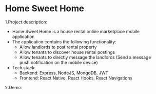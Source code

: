 # Home Sweet Home


1.Project description:
  * Home Sweet Home is a house rental online marketplace mobile application
  * The application contains the following functionality:
    * Allow landlords to post rental property
    * Allow tenants to discover house rental postings
    * Allow tenants to directly message the landlords (Send a message push notification on the mobile device)
  * Tech stack: 
    * Backend: Express, NodeJS, MongoDB, JWT
    * Frontend: React Native, React Hooks, React Navigations
    
2.Demo:
  

